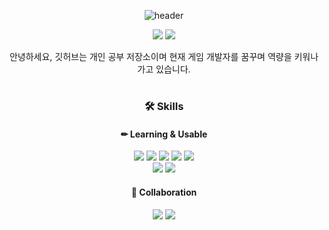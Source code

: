<div align=center>
  
  ![header](https://capsule-render.vercel.app/api?type=waving&color=gradient&customColorList=0,2,2,5,30&text=Hi,%20I'm%20SeungHyun%20👋&animation=twinkling&fontSize=35&fontAlignY=40&fontAlign=50&height=250)

<div align=center>
  <img src="https://img.shields.io/badge/velog-20C997?style=for-the-badge&logo=velog%2B%2B&logoColor=white">
  <img src="https://img.shields.io/badge/notion-000000?style=for-the-badge&logo=notion%2B%2B&logoColor=white">
</div>

  
안녕하세요, 깃허브는 개인 공부 저장소이며 현재 게임 개발자를 꿈꾸며 역량을 키워나가고 있습니다.

#

### 🛠 Skills
#### ✏ Learning & Usable
<div align=center>
  <img src="https://img.shields.io/badge/c++-00599C?style=for-the-badge&logo=c%2B%2B&logoColor=white">
  <img src="https://img.shields.io/badge/-c%23-000000?style=for-the-badge&logo=Csharp&logoColor=white">
  <img src="https://img.shields.io/badge/typescript-3178C6?style=for-the-badge&logo=typescript&logoColor=white">
  <img src="https://img.shields.io/badge/python-3776AB?style=for-the-badge&logo=python&logoColor=white"> 
  <img src="https://img.shields.io/badge/rust-000000?style=for-the-badge&logo=rust&logoColor=white">
 <br>
  <img src="https://img.shields.io/badge/unreal engine-0E1128?style=for-the-badge&logo=unreal engine&logoColor=white">
  <img src="https://img.shields.io/badge/unity-002244?style=for-the-badge&logo=unity&logoColor=white">
  <br>
</div>

#### 📖 Collaboration
<div align=center> 
  <img src="https://img.shields.io/badge/github-181717?style=for-the-badge&logo=github&logoColor=white">
  <img src="https://img.shields.io/badge/git-F05032?style=for-the-badge&logo=git&logoColor=white">
  <br>
</div>
</div>
